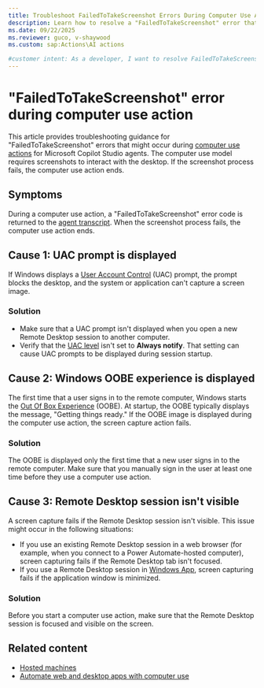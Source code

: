 ```yaml
---
title: Troubleshoot FailedToTakeScreenshot Errors During Computer Use Actions
description: Learn how to resolve a "FailedToTakeScreenshot" error that occurs during computer use actions in Microsoft Copilot Studio.
ms.date: 09/22/2025
ms.reviewer: guco, v-shaywood
ms.custom: sap:Actions\AI actions

#customer intent: As a developer, I want to resolve FailedToTakeScreenshot errors that might occur during computer use actions. These errors are preventing me from using computer use actions with my Copilot agents.
---
```


# "FailedToTakeScreenshot" error during computer use action

This article provides troubleshooting guidance for "FailedToTakeScreenshot" errors that might occur during [computer use actions](/microsoft-copilot-studio/computer-use) for Microsoft Copilot Studio agents. The computer use model requires screenshots to interact with the desktop. If the screenshot process fails, the computer use action ends.

## Symptoms

During a computer use action, a "FailedToTakeScreenshot" error code is returned to the [agent transcript](/microsoft-copilot-studio/analytics-transcripts-studio#download-agent-session-transcripts). When the screenshot process fails, the computer use action ends.

## Cause 1: UAC prompt is displayed

If Windows displays a [User Account Control](/windows/security/application-security/application-control/user-account-control/) (UAC) prompt, the prompt blocks the desktop, and the system or application can't capture a screen image.

### Solution

- Make sure that a UAC prompt isn't displayed when you open a new Remote Desktop session to another computer.
- Verify that the [UAC level](/windows/security/application-security/application-control/user-account-control/architecture#system) isn't set to **Always notify**. That setting can cause UAC prompts to be displayed during session startup.

## Cause 2: Windows OOBE experience is displayed

The first time that a user signs in to the remote computer, Windows starts the [Out Of Box Experience](/windows-hardware/customize/desktop/customize-oobe-in-windows-11) (OOBE). At startup, the OOBE typically displays the message, "Getting things ready." If the OOBE image is displayed during the computer use action, the screen capture action fails.

### Solution

The OOBE is displayed only the first time that a new user signs in to the remote computer. Make sure that you manually sign in the user at least one time before they use a computer use action.

## Cause 3: Remote Desktop session isn't visible

A screen capture fails if the Remote Desktop session isn't visible. This issue might occur in the following situations:

- If you use an existing Remote Desktop session in a web browser (for example, when you connect to a Power Automate-hosted computer), screen capturing fails if the Remote Desktop tab isn't focused.
- If you use a Remote Desktop session in [Windows App](/windows-app/overview), screen capturing fails if the application window is minimized.

### Solution

Before you start a computer use action, make sure that the Remote Desktop session is focused and visible on the screen.

## Related content

- [Hosted machines](/power-automate/desktop-flows/hosted-machines)
- [Automate web and desktop apps with computer use](/microsoft-copilot-studio/computer-use)
